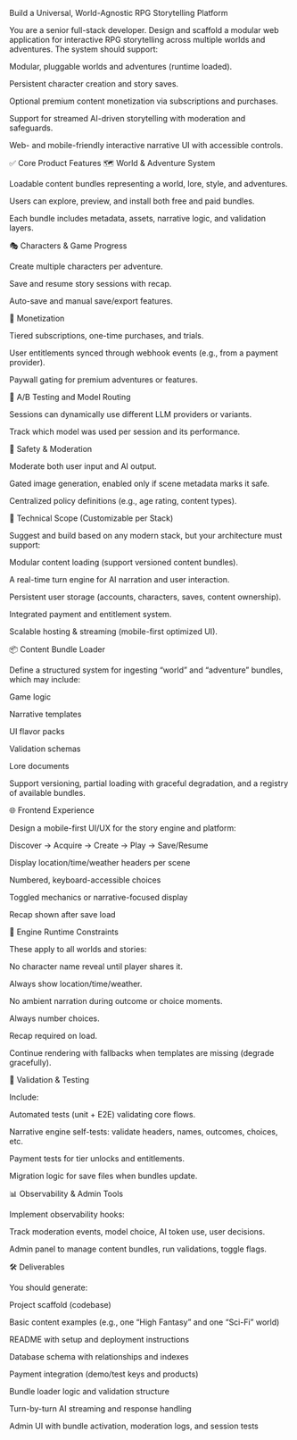 Build a Universal, World-Agnostic RPG Storytelling Platform

You are a senior full-stack developer. Design and scaffold a modular web application for interactive RPG storytelling across multiple worlds and adventures. The system should support:

Modular, pluggable worlds and adventures (runtime loaded).

Persistent character creation and story saves.

Optional premium content monetization via subscriptions and purchases.

Support for streamed AI-driven storytelling with moderation and safeguards.

Web- and mobile-friendly interactive narrative UI with accessible controls.

✅ Core Product Features
🗺️ World & Adventure System

Loadable content bundles representing a world, lore, style, and adventures.

Users can explore, preview, and install both free and paid bundles.

Each bundle includes metadata, assets, narrative logic, and validation layers.

🎭 Characters & Game Progress

Create multiple characters per adventure.

Save and resume story sessions with recap.

Auto-save and manual save/export features.

💸 Monetization

Tiered subscriptions, one-time purchases, and trials.

User entitlements synced through webhook events (e.g., from a payment provider).

Paywall gating for premium adventures or features.

🔄 A/B Testing and Model Routing

Sessions can dynamically use different LLM providers or variants.

Track which model was used per session and its performance.

🔐 Safety & Moderation

Moderate both user input and AI output.

Gated image generation, enabled only if scene metadata marks it safe.

Centralized policy definitions (e.g., age rating, content types).

🔧 Technical Scope (Customizable per Stack)

Suggest and build based on any modern stack, but your architecture must support:

Modular content loading (support versioned content bundles).

A real-time turn engine for AI narration and user interaction.

Persistent user storage (accounts, characters, saves, content ownership).

Integrated payment and entitlement system.

Scalable hosting & streaming (mobile-first optimized UI).

📦 Content Bundle Loader

Define a structured system for ingesting “world” and “adventure” bundles, which may include:

Game logic

Narrative templates

UI flavor packs

Validation schemas

Lore documents

Support versioning, partial loading with graceful degradation, and a registry of available bundles.

🌐 Frontend Experience

Design a mobile-first UI/UX for the story engine and platform:

Discover → Acquire → Create → Play → Save/Resume

Display location/time/weather headers per scene

Numbered, keyboard-accessible choices

Toggled mechanics or narrative-focused display

Recap shown after save load

🧠 Engine Runtime Constraints

These apply to all worlds and stories:

No character name reveal until player shares it.

Always show location/time/weather.

No ambient narration during outcome or choice moments.

Always number choices.

Recap required on load.

Continue rendering with fallbacks when templates are missing (degrade gracefully).

🧪 Validation & Testing

Include:

Automated tests (unit + E2E) validating core flows.

Narrative engine self-tests: validate headers, names, outcomes, choices, etc.

Payment tests for tier unlocks and entitlements.

Migration logic for save files when bundles update.

📊 Observability & Admin Tools

Implement observability hooks:

Track moderation events, model choice, AI token use, user decisions.

Admin panel to manage content bundles, run validations, toggle flags.

🛠️ Deliverables

You should generate:

Project scaffold (codebase)

Basic content examples (e.g., one “High Fantasy” and one “Sci-Fi” world)

README with setup and deployment instructions

Database schema with relationships and indexes

Payment integration (demo/test keys and products)

Bundle loader logic and validation structure

Turn-by-turn AI streaming and response handling

Admin UI with bundle activation, moderation logs, and session tests
